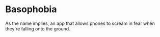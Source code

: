 # Basophobia

As the name implies, an app that allows phones to scream in fear when they're falling onto the ground.